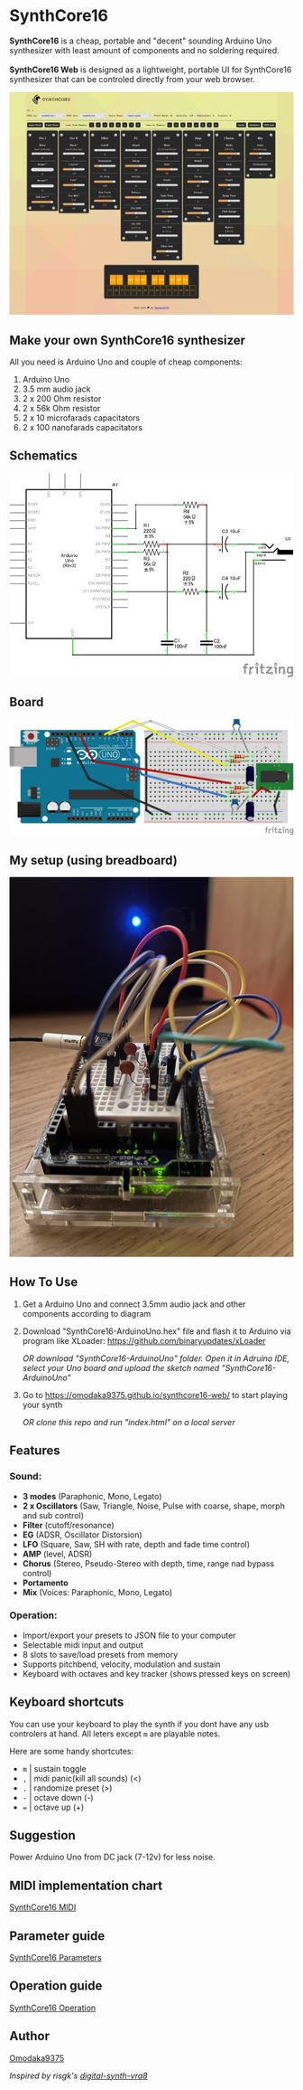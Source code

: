 # SynthCore16

<b>SynthCore16</b> is a cheap, portable and "decent" sounding Arduino Uno synthesizer with least amount of components and no soldering required.<br><br>
<b>SynthCore16 Web</b> is designed as a lightweight, portable UI for SynthCore16 synthesizer that can be controled directly from your web browser.

![SynthCore16](./synthCore16-UI.png)

## Make your own SynthCore16 synthesizer

All you need is Arduino Uno and couple of cheap components:

1. Arduino Uno
2. 3.5 mm audio jack
3. 2 x 200 Ohm resistor  
4. 2 x 56k Ohm resistor
5. 2 x 10 microfarads capacitators
6. 2 x 100 nanofarads capacitators

## Schematics

![SynthCore16 Diagram](./synthCore16-circuit-diagram.png)

## Board

![SynthCore16 Board](./synthCore16-bread-board.png)

## My setup (using breadboard)
![SynthCore16 Prototype](./proto.jpg)


## How To Use

1. Get a Arduino Uno and connect 3.5mm audio jack and other components according to diagram
2. Download "SynthCore16-ArduinoUno.hex" file and flash it to Arduino via program like XLoader: https://github.com/binaryupdates/xLoader

    <i>OR download "SynthCore16-ArduinoUno" folder. Open it in Adruino IDE, select your Uno board and upload the sketch named "SynthCore16-ArduinoUno"</i>

3. Go to https://omodaka9375.github.io/synthcore16-web/ to start playing your synth
    
    <i>OR clone this repo and run "index.html" on a local server</i>

## Features

### Sound:
- <b>3 modes</b> (Paraphonic, Mono, Legato)
- <b>2 x Oscillators</b> (Saw, Triangle, Noise, Pulse with coarse, shape, morph and sub control)
- <b>Filter</b> (cutoff/resonance)
- <b>EG</b> (ADSR, Oscillator Distorsion)
- <b>LFO</b> (Square, Saw, SH with rate, depth and fade time control)
- <b>AMP</b> (level, ADSR)
- <b>Chorus</b> (Stereo, Pseudo-Stereo with depth, time, range nad bypass control)
- <b>Portamento</b>
- <b>Mix</b> (Voices: Paraphonic, Mono, Legato)

### Operation:
- Import/export your presets to JSON file to your computer
- Selectable midi input and output
- 8 slots to save/load presets from memory
- Supports pitchbend, velocity, modulation and sustain
- Keyboard with octaves and key tracker (shows pressed keys on screen)


## Keyboard shortcuts
You can use your keyboard to play the synth if you dont have any usb controlers at hand.
All leters except ```m``` are playable notes.

Here are some handy shortcutes:
- ```m``` | sustain toggle
- ```,``` | midi panic(kill all sounds) (<)
- ```.``` | randomize preset (>)
- ```-``` | octave down (-)
- ```=``` | octave up (+)

## Suggestion

Power Arduino Uno from DC jack (7-12v) for less noise.  

## MIDI implementation chart

[SynthCore16 MIDI](./SynthCore16-MIDI-Implementation-Chart.md)

## Parameter guide

[SynthCore16 Parameters](./SynthCore16-Parameter-Guide.md)

## Operation guide

[SynthCore16 Operation](./SynthCore16-Operation-Guide.md)


## Author
[Omodaka9375](https://github.com/Omodaka9375)

<i>Inspired by risgk's [digital-synth-vra8](https://github.com/risgk/digital-synth-vra8-q)</i>
